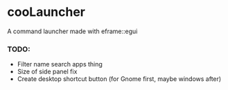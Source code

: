 # cooLauncher

A command launcher made with eframe::egui

### TODO:
 - Filter name search apps thing
 - Size of side panel fix 
 - Create desktop shortcut button (for Gnome first, maybe windows after)